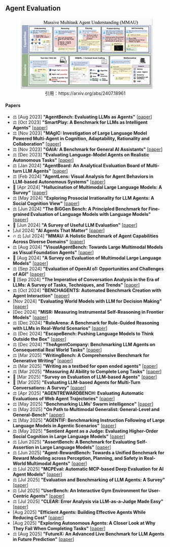 ## Agent Evaluation

<figure style="text-align: center;">
    <img alt="" src="../assets/evaluation.png" width="500" />
    <figcaption style="text-align: center;">引用：https://arxiv.org/abs/2407.18961</figcaption>
</figure>

#### Papers
* ⚖️ [Aug 2023] **"AgentBench: Evaluating LLMs as Agents"** [[paper](https://arxiv.org/abs/2308.03688)]
* ⚖️ [Oct 2023] **"SmartPlay: A Benchmark for LLMs as Intelligent Agents"** [[paper](https://arxiv.org/abs/2310.01557)]
* ⚖️ [Nov 2023] **"MAgIC: Investigation of Large Language Model Powered Multi-Agent in Cognition, Adaptability, Rationality and Collaboration"** [[paper](https://arxiv.org/abs/2311.08562)]
* ⚖️ [Nov 2023] **"GAIA: A Benchmark for General AI Assistants"** [[paper](https://arxiv.org/abs/2311.12983)]
* ⚖️ [Dec 2023] **"Evaluating Language-Model Agents on Realistic Autonomous Tasks"** [[paper](https://arxiv.org/abs/2312.11671)]
* ⚖️ [Jan 2024] **"AgentBoard: An Analytical Evaluation Board of Multi-turn LLM Agents"** [[paper](https://arxiv.org/abs/2401.13178)]
* ⚖️ [Feb 2024] **"AgentLens: Visual Analysis for Agent Behaviors in LLM-based Autonomous Systems"** [[paper](https://arxiv.org/abs/2402.08995)]
* 📖 [Apr 2024] **"Hallucination of Multimodal Large Language Models: A Survey"** [[paper](https://arxiv.org/abs/2404.18930)]
* ⚖️ [May 2024] **"Exploring Prosocial Irrationality for LLM Agents: A Social Cognition View"** [[paper](https://arxiv.org/abs/2405.14744)]
* ⚖️ [Jun 2024] **"The BiGGen Bench: A Principled Benchmark for Fine-grained Evaluation of Language Models with Language Models"** [[paper](https://arxiv.org/abs/2406.05761)]
* 📖 [Jun 2024] **"A Survey of Useful LLM Evaluation"** [[paper](https://arxiv.org/abs/2406.00936)]
* [Jul 2024] **"AI Agents That Matter"** [[paper](https://arxiv.org/abs/2407.01502)]
* 🔥 ⚖️ [Jul 2024] **"MMAU: A Holistic Benchmark of Agent Capabilities Across Diverse Domains"** [[paper](https://arxiv.org/abs/2407.18961)]
* ⚖️ [Aug 2024] **"VisualAgentBench: Towards Large Multimodal Models as Visual Foundation Agents"** [[paper](https://arxiv.org/abs/2408.06327)]
* 📖 [Aug 2024] **"A Survey on Evaluation of Multimodal Large Language Models"** [[paper](https://arxiv.org/abs/2408.15769)]
* ⚖️ [Sep 2024] **"Evaluation of OpenAI o1: Opportunities and Challenges of AGI"** [[paper](https://arxiv.org/abs/2409.18486)]
* 📖 [Sep 2024] **"The Imperative of Conversation Analysis in the Era of LLMs: A Survey of Tasks, Techniques, and Trends"** [[paper](https://arxiv.org/abs/2409.14195)]
* ⚖️ [Oct 2024] **"BENCHAGENTS: Automated Benchmark Creation with Agent Interaction"** [[paper](https://arxiv.org/abs/2410.22584)]
* [Nov 2024] **"Evaluating World Models with LLM for Decision Making"** [[paper](https://arxiv.org/abs/2411.08794)]
* [Dec 2024] **"MISR: Measuring Instrumental Self-Reasoning in Frontier Models"** [[paper](https://arxiv.org/abs/2412.03904)]
* ⚖️ [Dec 2024] **"RuleArena: A Benchmark for Rule-Guided Reasoning with LLMs in Real-World Scenarios"** [[paper](https://arxiv.org/abs/2412.08972)]
* ⚖️ [Dec 2024] **"EscapeBench: Pushing Language Models to Think Outside the Box"** [[paper](https://arxiv.org/abs/2412.13549)]
* ⚖️ [Dec 2024] **"TheAgentCompany: Benchmarking LLM Agents on Consequential Real World Tasks"** [[paper](https://arxiv.org/abs/2412.14161)]
* ⚖️ [Mar 2025] **"WritingBench: A Comprehensive Benchmark for Generative Writing"** [[paper](https://arxiv.org/abs/2503.05244)]
* ⚖️ [Mar 2025] **"Writing as a testbed for open ended agents"** [[paper](https://arxiv.org/abs/2503.19711)]
* ⚖️ [Mar 2025] **"Measuring AI Ability to Complete Long Tasks"** [[paper](https://arxiv.org/abs/2503.14499)]
* 📖 [Mar 2025] **"Survey on Evaluation of LLM-based Agents"** [[paper](https://arxiv.org/abs/2503.16416)]
* 📖 [Mar 2025] **"Evaluating LLM-based Agents for Multi-Turn Conversations: A Survey"** [[paper](https://arxiv.org/abs/2503.22458)]
* ⚖️ [Apr 2025] **"AGENTREWARDBENCH: Evaluating Automatic Evaluations of Web Agent Trajectories"** [[paper](https://arxiv.org/abs/2504.08942)]
* ⚖️ [May 2025] **"Benchmarking LLMs’ Swarm intelligence"** [[paper](https://www.arxiv.org/abs/2505.04364)]
* ⚖️ [May 2025] **"On Path to Multimodal Generalist: General-Level and General-Bench"** [[apper](https://arxiv.org/abs/2505.04620)]
* ⚖️ [May 2025] **"AGENTIF: Benchmarking Instruction Following of Large Language Models in Agentic Scenarios"** [[paper](https://arxiv.org/abs/2505.16944)]
* ⚖️ [May 2025] **"Sentient Agent as a Judge: Evaluating Higher-Order Social Cognition in Large Language Models"** [[paper](https://arxiv.org/abs/2505.02847)]
* ⚖️ [Jun 2025] **"AssertBench: A Benchmark for Evaluating Self-Assertion in Large Language Models"** [[paper](https://arxiv.org/abs/2506.11110)]
* ⚖️ [Jun 2025] **"Agent-RewardBench: Towards a Unified Benchmark for Reward Modeling across Perception, Planning, and Safety in Real-World Multimodal Agents"** [[paper](https://arxiv.org/abs/2506.21252)]
* ⚖️ [Jul 2025] **"MCPEval: Automatic MCP-based Deep Evaluation for AI Agent Models"** [[paper](https://arxiv.org/abs/2507.12806)]
* ⚖️ [Jul 2025] **"Evaluation and Benchmarking of LLM Agents: A Survey"** [[paper](https://arxiv.org/abs/2507.21504)]
* ⚖️ [Jul 2025] **"UserBench: An Interactive Gym Environment for User-Centric Agents"** [[paper](https://arxiv.org/abs/2507.22034)]
* ⚖️ [Jul 2025] **"CLEAR: Error Analysis via LLM-as-a-Judge Made Easy"** [[paper](https://arxiv.org/abs/2507.18392)]
* [Aug 2025] **"Efficient Agents: Building Effective Agents While Reducing Cost"** [[paper](https://www.arxiv.org/abs/2508.02694)]
* [Aug 2025] **"Exploring Autonomous Agents: A Closer Look at Why They Fail When Completing Tasks"** [[paper](https://arxiv.org/abs/2508.13143)]
* ⚖️ [Aug 2025] **"FutureX: An Advanced Live Benchmark for LLM Agents in Future Prediction"** [[paper](https://arxiv.org/abs/2508.11987)]
